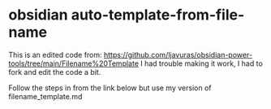 # obsidian auto-template-from-file-name
This is an edited code from:
https://github.com/ljavuras/obsidian-power-tools/tree/main/Filename%20Template
I had trouble making it work, I had to fork and edit the code a bit.

Follow the steps in from the link below but use my version of filename_template.md

